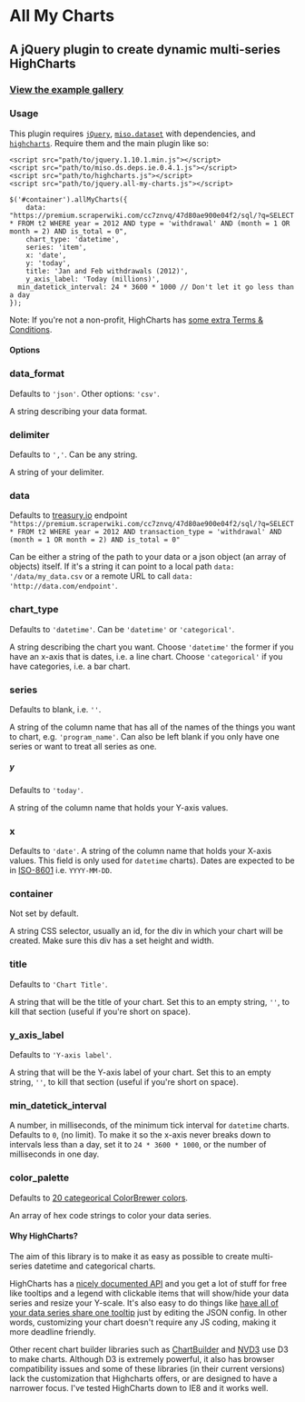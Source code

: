 # All My Charts

## A jQuery plugin to create dynamic multi-series HighCharts

### <a href="http://csvsoundsystem.github.io/all-my-charts/" target="_blank">View the example gallery</a>

### Usage

This plugin requires <a href="" target="_blank">`jQuery`</a>, <a href="https://github.com/misoproject/dataset" target="_blank">`miso.dataset`</a> with dependencies, and <a href="http://www.highcharts.com/" target="_blank">`highcharts`</a>. Require them and the main plugin like so:

````
<script src="path/to/jquery.1.10.1.min.js"></script>
<script src="path/to/miso.ds.deps.ie.0.4.1.js"></script>
<script src="path/to/highcharts.js"></script>
<script src="path/to/jquery.all-my-charts.js"></script>
````

````
$('#container').allMyCharts({
	data: "https://premium.scraperwiki.com/cc7znvq/47d80ae900e04f2/sql/?q=SELECT * FROM t2 WHERE year = 2012 AND type = 'withdrawal' AND (month = 1 OR month = 2) AND is_total = 0",
	chart_type: 'datetime',
	series: 'item',
	x: 'date',
	y: 'today',
	title: 'Jan and Feb withdrawals (2012)',
	y_axis_label: 'Today (millions)',
  min_datetick_interval: 24 * 3600 * 1000 // Don't let it go less than a day
});
````
Note: If you're not a non-profit, HighCharts has [some extra Terms & Conditions](http://shop.highsoft.com/highcharts.html).


#### Options

### data_format
Defaults to `'json'`. Other options: `'csv'`.

A string describing your data format. 

### delimiter
Defaults to `','`. Can be any string.
 
A string of your delimiter.

### data
Defaults to [treasury.io](http://www.treasury.io) endpoint `"https://premium.scraperwiki.com/cc7znvq/47d80ae900e04f2/sql/?q=SELECT * FROM t2 WHERE year = 2012 AND transaction_type = 'withdrawal' AND (month = 1 OR month = 2) AND is_total = 0"`

Can be either a string of the path to your data or a json object (an array of objects) itself. If it's a string it can point to a local path `data: '/data/my_data.csv` or a remote URL to call `data: 'http://data.com/endpoint'`.

### chart_type
Defaults to `'datetime'`. Can be `'datetime'` or `'categorical'`.

A string describing the chart you want. Choose `'datetime'` the former if you have an x-axis that is dates, i.e. a line chart. Choose `'categorical'` if you have categories, i.e. a bar chart.

### series
Defaults to blank, i.e. `''`.

A string of the column name that has all of the names of the things you want to chart, e.g. `'program_name'`. Can also be left blank if you only have one series or want to treat all series as one.

##### y
Defaults to `'today'`.

A string of the column name that holds your Y-axis values. 

### x
Defaults to `'date'`.
A string of the column name that holds your X-axis values. This field is only used for ``datetime`` charts). Dates are expected to be in [ISO-8601](http://en.wikipedia.org/wiki/ISO_8601) i.e. `YYYY-MM-DD`.

### container
Not set by default.

A string CSS selector, usually an id, for the div in which your chart will be created. Make sure this div has a set height and width. 

### title
Defaults to `'Chart Title'`.

A string that will be the title of your chart. Set this to an empty string, `''`, to kill that section (useful if you're short on space).

### y_axis_label
Defaults to `'Y-axis label'`. 

A string that will be the Y-axis label of your chart. Set this to an empty string, `''`, to kill that section (useful if you're short on space).

### min_datetick_interval

A number, in milliseconds, of the minimum tick interval for `datetime` charts. Defaults to `0`, (no limit). To make it so the x-axis never breaks down to intervals less than a day, set it to `24 * 3600 * 1000`, or the number of milliseconds in one day.

### color_palette
Defaults to [20 categeorical ColorBrewer colors](https://github.com/mbostock/d3/wiki/Ordinal-Scales#categorical-colors).

An array of hex code strings to color your data series.

#### Why HighCharts?

The aim of this library is to make it as easy as possible to create multi-series datetime and categorical charts. 

HighCharts has a [nicely documented API](http://api.highcharts.com/) and you get a lot of stuff for free like tooltips and a legend with clickable items that will show/hide your data series and resize your Y-scale. It's also easy to do things like [have all of your data series share one tooltip](http://api.highcharts.com/highcharts#tooltip.shared) just by editing the JSON config. In other words, customizing your chart doesn't require any JS coding, making it more deadline friendly. 

Other recent chart builder libraries such as [ChartBuilder](https://github.com/Quartz/Chartbuilder) and [NVD3](https://github.com/novus/nvd3) use D3 to make charts. Although D3 is extremely powerful, it also has browser compatibility issues and some of these libraries (in their current versions) lack the customization that Highcharts offers, or are designed to have a narrower focus. I've tested HighCharts down to IE8 and it works well. 
